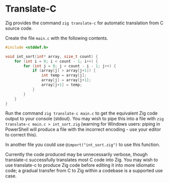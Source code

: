 # Translate-C

Zig provides the command `zig translate-c` for automatic translation from C
source code.

Create the file `main.c` with the following contents.

```c
#include <stddef.h>

void int_sort(int* array, size_t count) {
    for (int i = 0; i < count - 1; i++) {
        for (int j = 0; j < count - i - 1; j++) {
            if (array[j] > array[j+1]) {
                int temp = array[j];
                array[j] = array[j+1];
                array[j+1] = temp;
            }
        }
    }
}
```

Run the command `zig translate-c main.c` to get the equivalent Zig code output
to your console (stdout). You may wish to pipe this into a file with
`zig translate-c main.c > int_sort.zig` (warning for Windows users: piping in
PowerShell will produce a file with the incorrect encoding - use your editor to
correct this).

In another file you could use `@import("int_sort.zig")` to use this function.

Currently the code produced may be unnecessarily verbose, though translate-c
successfully translates most C code into Zig. You may wish to use translate-c to
produce Zig code before editing it into more idiomatic code; a gradual transfer
from C to Zig within a codebase is a supported use case.
